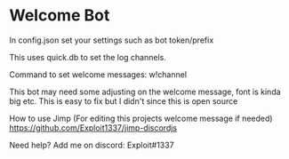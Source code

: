 # Welcome Bot #
In config.json set your settings such as bot token/prefix

This uses quick.db to set the log channels. 

Command to set welcome messages:
w!channel <id>

This bot may need some adjusting on the welcome message, font is kinda big etc. This is easy to fix but I didn't since this
is open source

How to use Jimp (For editing this projects welcome message if needed)
https://github.com/Exploit1337/jimp-discordjs

Need help?
Add me on discord: Exploit#1337
